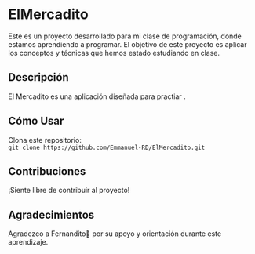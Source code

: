 ﻿# ElMercadito
Este es un proyecto desarrollado para mi clase de programación, donde estamos aprendiendo a programar. El objetivo de este proyecto es aplicar los conceptos y técnicas que hemos estado estudiando en clase.

## Descripción

El Mercadito es una aplicación diseñada para practiar . 

## Cómo Usar
Clona este repositorio:  
   `git clone https://github.com/Emmanuel-RD/ElMercadito.git`
   
## Contribuciones

¡Siente libre de contribuir al proyecto!

## Agradecimientos

Agradezco a Fernandito🤩 por su apoyo y orientación durante este aprendizaje.
